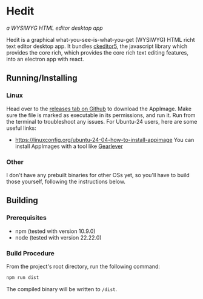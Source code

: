 # Hedit

_a WYSIWYG HTML editor desktop app_

Hedit is a graphical what-you-see-is-what-you-get (WYSIWYG) HTML richt text editor desktop app.
It bundles [ckeditor5](https://github.com/ckeditor/ckeditor5), the javascript library which provides the core rich, which provides the core rich text editing features, into an electron app with react.

## Running/Installing

### Linux

Head over to the [releases tab on Github](https://github.com/emendir/Hedit) to download the AppImage.
Make sure the file is marked as executable in its permissions, and run it.
Run from the terminal to troubleshoot any issues.
For Ubuntu-24 users, here are some useful links:

- https://linuxconfig.org/ubuntu-24-04-how-to-install-appimage
  You can install AppImages with a tool like [Gearlever](https://github.com/mijorus/gearlever)

### Other

I don't have any prebuilt binaries for other OSs yet, so you'll have to build those yourself, following the instructions below.

## Building

### Prerequisites

- npm (tested with version 10.9.0)
- node (tested with version 22.22.0)

### Build Procedure

From the project's root directory, run the following command:

```sh
npm run dist
```

The compiled binary will be written to `/dist`.
